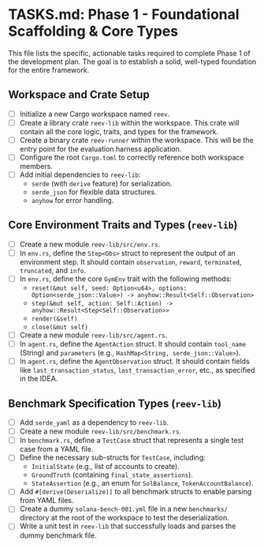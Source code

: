 # TASKS.md: Phase 1 - Foundational Scaffolding & Core Types

This file lists the specific, actionable tasks required to complete Phase 1 of the development plan. The goal is to establish a solid, well-typed foundation for the entire framework.

## Workspace and Crate Setup

-   [ ] Initialize a new Cargo workspace named `reev`.
-   [ ] Create a library crate `reev-lib` within the workspace. This crate will contain all the core logic, traits, and types for the framework.
-   [ ] Create a binary crate `reev-runner` within the workspace. This will be the entry point for the evaluation harness application.
-   [ ] Configure the root `Cargo.toml` to correctly reference both workspace members.
-   [ ] Add initial dependencies to `reev-lib`:
    -   `serde` (with `derive` feature) for serialization.
    -   `serde_json` for flexible data structures.
    -   `anyhow` for error handling.

## Core Environment Traits and Types (`reev-lib`)

-   [ ] Create a new module `reev-lib/src/env.rs`.
-   [ ] In `env.rs`, define the `Step<Obs>` struct to represent the output of an environment step. It should contain `observation`, `reward`, `terminated`, `truncated`, and `info`.
-   [ ] In `env.rs`, define the core `GymEnv` trait with the following methods:
    -   `reset(&mut self, seed: Option<u64>, options: Option<serde_json::Value>) -> anyhow::Result<Self::Observation>`
    -   `step(&mut self, action: Self::Action) -> anyhow::Result<Step<Self::Observation>>`
    -   `render(&self)`
    -   `close(&mut self)`
-   [ ] Create a new module `reev-lib/src/agent.rs`.
-   [ ] In `agent.rs`, define the `AgentAction` struct. It should contain `tool_name` (String) and `parameters` (e.g., `HashMap<String, serde_json::Value>`).
-   [ ] In `agent.rs`, define the `AgentObservation` struct. It should contain fields like `last_transaction_status`, `last_transaction_error`, etc., as specified in the IDEA.

## Benchmark Specification Types (`reev-lib`)

-   [ ] Add `serde_yaml` as a dependency to `reev-lib`.
-   [ ] Create a new module `reev-lib/src/benchmark.rs`.
-   [ ] In `benchmark.rs`, define a `TestCase` struct that represents a single test case from a YAML file.
-   [ ] Define the necessary sub-structs for `TestCase`, including:
    -   `InitialState` (e.g., list of accounts to create).
    -   `GroundTruth` (containing `final_state_assertions`).
    -   `StateAssertion` (e.g., an enum for `SolBalance`, `TokenAccountBalance`).
-   [ ] Add `#[derive(Deserialize)]` to all benchmark structs to enable parsing from YAML files.
-   [ ] Create a dummy `solana-bench-001.yml` file in a new `benchmarks/` directory at the root of the workspace to test the deserialization.
-   [ ] Write a unit test in `reev-lib` that successfully loads and parses the dummy benchmark file.